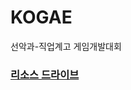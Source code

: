 # KOGAE
선악과-직업계고 게임개발대회
<br>
<h3><a href="https://drive.google.com/drive/folders/13K4U9ecsR-56KuqSjOr-kPmknVCbC6-t?usp=drive_link" target="_blank">리소스 드라이브</a></h3>
